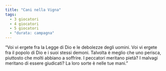 ```yaml
---
title: "Cani nella Vigna"
tags:
  - 3 giocatori
  - 4 giocatori
  - 5 giocatori
  - "durata: campagna"
---
```


“Voi vi ergete fra la Legge di Dio e le debolezze degli uomini.
Voi vi ergete fra il popolo di Dio e i suoi stessi demoni.
Talvolta è meglio che uno perisca,
piuttosto che molti abbiano a soffrire.
I peccatori meritano pietà?
I malvagi meritano di essere giudicati?
La loro sorte è nelle tue mani.”